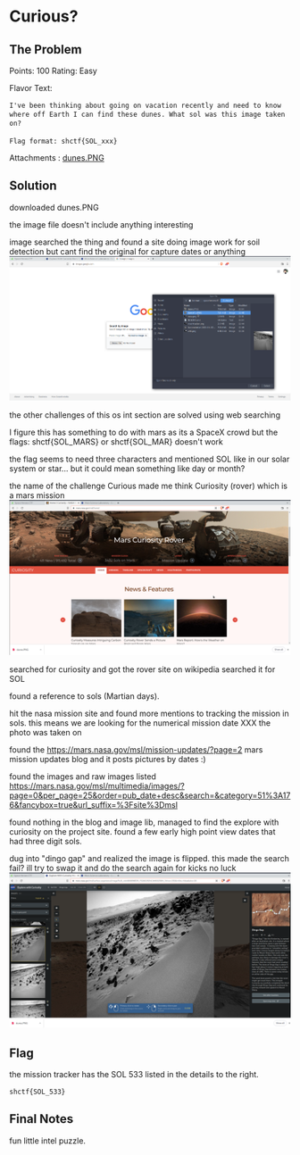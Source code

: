 # Curious?

## The Problem

Points: 100
Rating: Easy

Flavor Text:
```
I've been thinking about going on vacation recently and need to know where off Earth I can find these dunes. What sol was this image taken on?

Flag format: shctf{SOL_xxx}
```

Attachments : [dunes.PNG](dunes.PNG)

## Solution
downloaded dunes.PNG

the image file doesn't include anything interesting

image searched the thing and found a site doing image work for soil detection but cant find the original for capture dates or anything
![](reversesearch.png)


the other challenges of this os int section are solved using web searching

I figure this has something to do with mars as its a SpaceX crowd but the flags:
shctf{SOL_MARS} or shctf{SOL_MAR} doesn't work

the flag seems to need three characters and mentioned SOL like in our solar system or star... but it could mean something like day or month? 

the name of the challenge Curious made me think Curiosity (rover) which is a mars mission
![](nasa.png)

searched for curiosity and got the rover site on wikipedia
searched it for SOL

found a reference to  sols (Martian days). 

hit the nasa mission site and found more mentions to tracking the mission in sols. this means we are looking for the numerical mission date XXX the photo was taken on

found the https://mars.nasa.gov/msl/mission-updates/?page=2 mars mission updates blog and it posts pictures by dates :)


found the images and raw images listed https://mars.nasa.gov/msl/multimedia/images/?page=0&per_page=25&order=pub_date+desc&search=&category=51%3A176&fancybox=true&url_suffix=%3Fsite%3Dmsl


found nothing in the blog and image lib, managed to find the explore with curiosity on the project site. found a few early high point view dates that had three digit sols. 

dug into "dingo gap" and realized the image is flipped. this made the search fail? 
ill try to swap it and do the search again for kicks no luck
![](rovertracker.png)


## Flag

the mission tracker has the SOL 533 listed in the details to the right.

```
shctf{SOL_533}
```

## Final Notes
fun little intel puzzle. 